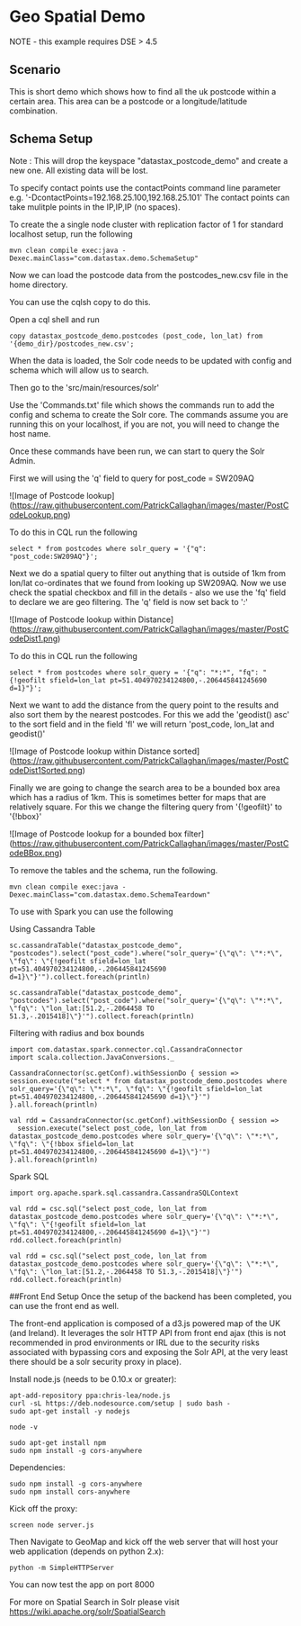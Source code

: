 Geo Spatial Demo
====================

NOTE - this example requires DSE > 4.5

## Scenario

This is short demo which shows how to find all the uk postcode within a certain area. This area can be a postcode
or a longitude/latitude combination.

## Schema Setup
Note : This will drop the keyspace "datastax_postcode_demo" and create a new one. All existing data will be lost. 

To specify contact points use the contactPoints command line parameter e.g. '-DcontactPoints=192.168.25.100,192.168.25.101'
The contact points can take mulitple points in the IP,IP,IP (no spaces).

To create the a single node cluster with replication factor of 1 for standard localhost setup, run the following

    mvn clean compile exec:java -Dexec.mainClass="com.datastax.demo.SchemaSetup"

Now we can load the postcode data from the postcodes_new.csv file in the home directory.

You can use the cqlsh copy to do this. 

Open a cql shell and run  

	copy datastax_postcode_demo.postcodes (post_code, lon_lat) from '{demo_dir}/postcodes_new.csv';

When the data is loaded, the Solr code needs to be updated with config and schema which will allow us to search.

Then go to the 'src/main/resources/solr'

Use the 'Commands.txt' file which shows the commands run to add the config and schema to create the Solr core. The commands assume you are running this on your localhost, if you are not, you will need to change the host name. 

Once these commands have been run, we can start to query the Solr Admin. 

First we will using the 'q' field to query for post_code = SW209AQ 

![Image of Postcode lookup]	
(https://raw.githubusercontent.com/PatrickCallaghan/images/master/PostCodeLookup.png)

To do this in CQL run the following
 
	select * from postcodes where solr_query = '{"q": "post_code:SW209AQ"}';

Next we do a spatial query to filter out anything that is outside of 1km from lon/lat co-ordinates that we found from looking up SW209AQ. Now we use check the spatial checkbox and fill in the details - also we use the 'fq' field to declare we are geo filtering. The 'q' field is now set back to '*:*'

![Image of Postcode lookup within Distance]	
(https://raw.githubusercontent.com/PatrickCallaghan/images/master/PostCodeDist1.png)

To do this in CQL run the following

	select * from postcodes where solr_query = '{"q": "*:*", "fq": "{!geofilt sfield=lon_lat pt=51.404970234124800,-.206445841245690 d=1}"}';
	
Next we want to add the distance from the query point to the results and also sort them by the nearest postcodes. For this we add the 'geodist() asc' to the sort field and in the field 'fl' we will return 'post_code, lon_lat and geodist()'

![Image of Postcode lookup within Distance sorted]	
(https://raw.githubusercontent.com/PatrickCallaghan/images/master/PostCodeDist1Sorted.png)


Finally we are going to change the search area to be a bounded box area which has a radius of 1km. This is sometimes better for maps that are relatively square. For this we change the filtering query from '{!geofilt}' to '{!bbox}'

![Image of Postcode lookup for a bounded box filter]	
(https://raw.githubusercontent.com/PatrickCallaghan/images/master/PostCodeBBox.png)


To remove the tables and the schema, run the following.

    mvn clean compile exec:java -Dexec.mainClass="com.datastax.demo.SchemaTeardown"
    
To use with Spark you can use the following

Using Cassandra Table

	sc.cassandraTable("datastax_postcode_demo", "postcodes").select("post_code").where("solr_query='{\"q\": \"*:*\", \"fq\": \"{!geofilt sfield=lon_lat pt=51.404970234124800,-.206445841245690 d=1}\"}'").collect.foreach(println)
	
	sc.cassandraTable("datastax_postcode_demo", "postcodes").select("post_code").where("solr_query='{\"q\": \"*:*\", \"fq\": \"lon_lat:[51.2,-.2064458 TO 51.3,-.2015418]\"}'").collect.foreach(println)

Filtering with radius and box bounds

	import com.datastax.spark.connector.cql.CassandraConnector
	import scala.collection.JavaConversions._

	CassandraConnector(sc.getConf).withSessionDo { session => session.execute("select * from datastax_postcode_demo.postcodes where solr_query='{\"q\": \"*:*\", \"fq\": \"{!geofilt sfield=lon_lat pt=51.404970234124800,-.206445841245690 d=1}\"}'")
	}.all.foreach(println)

	val rdd = CassandraConnector(sc.getConf).withSessionDo { session =>
	  session.execute("select post_code, lon_lat from datastax_postcode_demo.postcodes where solr_query='{\"q\": \"*:*\", \"fq\": \"{!bbox sfield=lon_lat pt=51.404970234124800,-.206445841245690 d=1}\"}'")
	}.all.foreach(println)

Spark SQL

	import org.apache.spark.sql.cassandra.CassandraSQLContext
	
	val rdd = csc.sql("select post_code, lon_lat from datastax_postcode_demo.postcodes where solr_query='{\"q\": \"*:*\", \"fq\": \"{!geofilt sfield=lon_lat pt=51.404970234124800,-.206445841245690 d=1}\"}'")
	rdd.collect.foreach(println)
	
	val rdd = csc.sql("select post_code, lon_lat from datastax_postcode_demo.postcodes where solr_query='{\"q\": \"*:*\", \"fq\": \"lon_lat:[51.2,-.2064458 TO 51.3,-.2015418]\"}'")
	rdd.collect.foreach(println)    
    
    

##Front End Setup
Once the setup of the backend has been completed, you can use the front end as well.

The front-end application is composed of a d3.js powered map of the UK (and Ireland). It leverages the solr HTTP API from front end ajax (this is not recommended in prod environments or IRL due to the security risks associated with bypassing cors and exposing the Solr API, at the very least there should be a solr security proxy in place).

Install node.js (needs to be 0.10.x or greater):

    apt-add-repository ppa:chris-lea/node.js
    curl -sL https://deb.nodesource.com/setup | sudo bash -
    sudo apt-get install -y nodejs

    node -v

    sudo apt-get install npm
    sudo npm install -g cors-anywhere

Dependencies:

    sudo npm install -g cors-anywhere
    sudo npm install cors-anywhere

Kick off the proxy:

    screen node server.js 

Then Navigate to GeoMap and kick off the web server that will host your web application (depends on python 2.x):

    python -m SimpleHTTPServer
    
You can now test the app on port 8000

For more on Spatial Search in Solr please visit https://wiki.apache.org/solr/SpatialSearch
    
    
